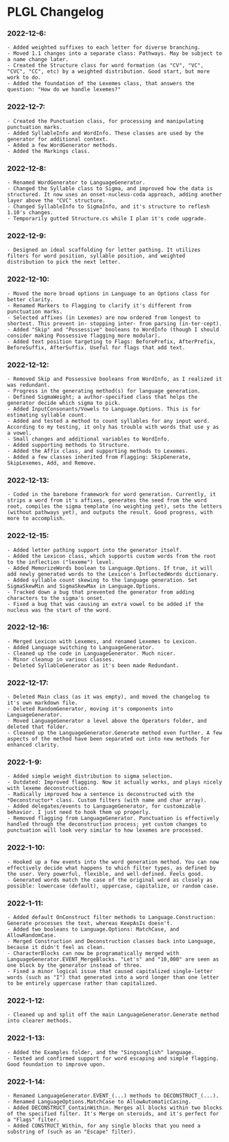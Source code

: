 ﻿# PLGL Changelog

### 2022-12-6:
    - Added weighted suffixes to each letter for diverse branching.
    - Moved 1.1 changes into a separate class: Pathways. May be subject to a name change later.
    - Created the Structure class for word formation (as "CV", "VC", "CVC", "CC", etc) by a weighted distribution. Good start, but more work to do.
    - Added the foundation of the Lexemes class, that answers the question: "How do we handle lexemes?"
### 2022-12-7:
    - Created the Punctuation class, for processing and manipulating punctuation marks.
    - Added SyllableInfo and WordInfo. These classes are used by the generator for additional context.
    - Added a few WordGenerator methods.
    - Added the Markings class.
### 2022-12-8:
    - Renamed WordGenerator to LanguageGenerator.
    - Changed the Syllable class to Sigma, and improved how the data is structured. It now uses an onset-nucleus-coda approach, adding another layer above the "CVC" structure.
    - Changed SyllableInfo to SigmaInfo, and it's structure to reflesh 1.10's changes.
    - Temporarily gutted Structure.cs while I plan it's code upgrade.
### 2022-12-9:
    - Designed an ideal scaffolding for letter pathing. It utilizes filters for word position, syllable position, and weighted distribution to pick the next letter.
### 2022-12-10:
    - Moved the more broad options in Language to an Options class for better clarity.
    - Renamed Markers to Flagging to clarify it's different from punctuation marks.
    - Selected affixes (in Lexemes) are now ordered from longest to shortest. This prevent in- stopping inter- from parsing (in·ter·cept).
    - Added "Skip" and "Possessive" booleans to WordInfo (though I should consider making Possessive flagging more modular).
    - Added text position targeting to Flags: BeforePrefix, AfterPrefix, BeforeSuffix, AfterSuffix. Useful for flags that add text.
### 2022-12-12:
    - Removed Skip and Possessive booleans from WordInfo, as I realized it was redundant.
    - Progress in the generating method(s) for language generation.
    - Defined SigmaWeight; a author-specified class that helps the generator decide which sigma to pick.
    - Added InputConsonants/Vowels to Language.Options. This is for estimating syllable count.
    - Added and tested a method to count syllables for any input word. According to my testing, it only has trouble with words that use y as a vowel.
    - Small changes and additional variables to WordInfo.
    - Added supporting methods to Structure.
    - Added the Affix class, and supporting methods to Lexemes.
    - Added a few classes inherited from Flagging: SkipGenerate, SkipLexemes, Add, and Remove.
### 2022-12-13:
    - Coded in the barebone framework for word generation. Currently, it strips a word from it's affixes, generates the seed from the word root, compiles the sigma template (no weighting yet), sets the letters (without pathways yet), and outputs the result. Good progress, with more to accomplish.
### 2022-12-15:
    - Added letter pathing support into the generator itself.
    - Added the Lexicon class, which supports custom words from the root to the inflection ("lexeme") level.
    - Added MemorizeWords boolean to Language.Options. If true, it will add newly generated words to the Lexicon's InflectedWords dictionary.
    - Added syllable count skewing to the language generation. Set SigmaSkewMin and SigmaSkewMax in Language.Options.
    - Tracked down a bug that prevented the generator from adding characters to the sigma's onset.
    - Fixed a bug that was causing an extra vowel to be added if the nucleus was the start of the word.
### 2022-12-16:
    - Merged Lexicon with Lexemes, and renamed Lexemes to Lexicon.
    - Added Language switching to LanguageGenerator.
    - Cleaned up the code in LanguageGenerator. Much nicer.
    - Minor cleanup in various classes.
    - Deleted SyllableGenerator as it's been made Redundant.
### 2022-12-17:
    - Deleted Main class (as it was empty), and moved the changelog to it's own markdown file.
    - Deleted RandomGenerator, moving it's components into LanguageGenerator.
    - Moved LanguageGenerator a level above the Operators folder, and deleted that folder.
    - Cleaned up the LanguageGenerator.Generate method even further. A few aspects of the method have been separated out into new methods for enhanced clarity.
### 2022-1-9:
    - Added simple weight distribution to sigma selection.
    - Outdated: Improved flagging. Now it actually works, and plays nicely with lexeme deconstruction.
    - Radically improved how a sentence is deconstructed with the *Deconstructor* class. Custom filters (with name and char array).
    - Added delegates/events to LanguageGenerator, for customizable behavior. I just need to hook them up properly.
    - Removed flagging from LanguageGenerator. Punctuation is effectively handled through the deconstruction process; yet custom changes to punctuation will look very similar to how lexemes are processed.
### 2022-1-10:
    - Hooked up a few events into the word generation method. You can now effectively decide what happens to which filter types, as defined by the user. Very powerful, flexible, and well-defined. Feels good.
    - Generated words match the case of the original word as closely as possible: lowercase (default), uppercase, capitalize, or random case.
### 2022-1-11:
    - Added default OnConstruct filter methods to Language.Construction: Generate processes the text, whereas KeepAsIs doesn't.
    - Added two booleans to Language.Options: MatchCase, and AllowRandomCase.
    - Merged Construction and Deconstruction classes back into Language, because it didn't feel as clean.
    - CharacterBlocks can now be programatically merged with LanguageGenerator.EVENT_MergeBlocks. "Let's" and "10,000" are seen as one block by the generator instead of three.
    - Fixed a minor logical issue that caused capitalized single-letter words (such as "I") that generated into a word longer than one letter to be entirely uppercase rather than capitalized.
### 2022-1-12:
    - Cleaned up and split off the main LanguageGenerator.Generate method into clearer methods.
### 2022-1-13:
    - Added the Examples folder, and the "Singsonglish" language.
    - Tested and confirmed support for word escaping and simple flagging. Good foundation to improve upon.
### 2022-1-14:
    - Renamed LanguageGenerator.EVENT_(...) methods to DECONSTRUCT_(...).
    - Renamed LanguageOptions.MatchCase to AllowAutomaticCasing.
    - Added DECONSTRUCT_ContainWithin. Merges all blocks within two blocks of the specified filter. It's Merge on steroids, and it's perfect for a "Flags" filter.
    - Added CONSTRUCT_Within, for any single blocks that you need a substring of (such as an "Escape" filter).